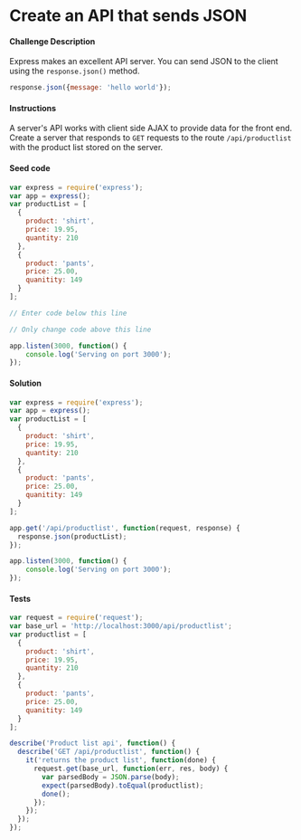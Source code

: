 # Create an API that sends JSON

#### Challenge Description

Express makes an excellent API server. You can send JSON to the client using the `response.json()` method.

```javascript
response.json({message: 'hello world'});
```

#### Instructions

A server's API works with client side AJAX to provide data for the front end. Create a server that responds to `GET` requests to the route `/api/productlist` with the product list stored on the server. 

#### Seed code

```javascript
var express = require('express');
var app = express();
var productList = [
  {
    product: 'shirt',
    price: 19.95,
    quantity: 210
  },
  {
    product: 'pants',
    price: 25.00,
    quanitity: 149
  }
];

// Enter code below this line

// Only change code above this line

app.listen(3000, function() {
    console.log('Serving on port 3000');
});
```

#### Solution

```javascript
var express = require('express');
var app = express();
var productList = [
  {
    product: 'shirt',
    price: 19.95,
    quantity: 210
  },
  {
    product: 'pants',
    price: 25.00,
    quanitity: 149
  }
];

app.get('/api/productlist', function(request, response) {
  response.json(productList);
});

app.listen(3000, function() {
    console.log('Serving on port 3000');
});
```

#### Tests

```javascript
var request = require('request');
var base_url = 'http://localhost:3000/api/productlist';
var productlist = [
  {
    product: 'shirt',
    price: 19.95,
    quantity: 210
  },
  {
    product: 'pants',
    price: 25.00,
    quanitity: 149
  }
];

describe('Product list api', function() {
  describe('GET /api/productlist', function() {
    it('returns the product list', function(done) {
      request.get(base_url, function(err, res, body) {
        var parsedBody = JSON.parse(body);
        expect(parsedBody).toEqual(productlist);
        done();
      });
    });
  });
});
```

